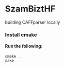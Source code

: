 # SzamBiztHF


building CAFFparser locally

### Install cmake 

#### Run the following: 
```
cmake .
make 

```

